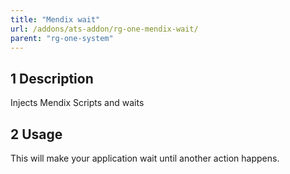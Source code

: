```yaml
---
title: "Mendix wait"
url: /addons/ats-addon/rg-one-mendix-wait/
parent: "rg-one-system"
---
```


## 1 Description

Injects Mendix Scripts and waits

## 2 Usage

This will make your application wait until another action happens.
